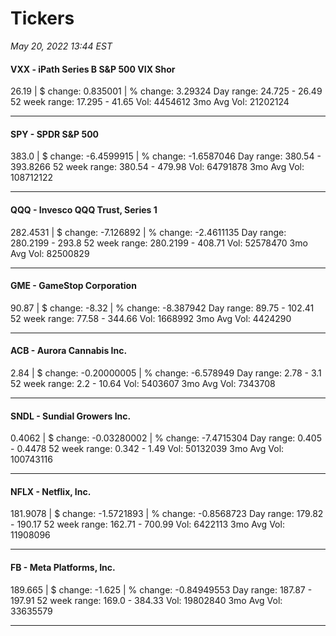 # Tickers
*May 20, 2022 13:44 EST*

#### VXX - iPath Series B S&P 500 VIX Shor
26.19 | $ change: 0.835001 | % change: 3.29324
Day range: 24.725 - 26.49 52 week range: 17.295 - 41.65
Vol: 4454612 3mo Avg Vol: 21202124

---

#### SPY - SPDR S&P 500
383.0 | $ change: -6.4599915 | % change: -1.6587046
Day range: 380.54 - 393.8266 52 week range: 380.54 - 479.98
Vol: 64791878 3mo Avg Vol: 108712122

---

#### QQQ - Invesco QQQ Trust, Series 1
282.4531 | $ change: -7.126892 | % change: -2.4611135
Day range: 280.2199 - 293.8 52 week range: 280.2199 - 408.71
Vol: 52578470 3mo Avg Vol: 82500829

---

#### GME - GameStop Corporation
90.87 | $ change: -8.32 | % change: -8.387942
Day range: 89.75 - 102.41 52 week range: 77.58 - 344.66
Vol: 1668992 3mo Avg Vol: 4424290

---

#### ACB - Aurora Cannabis Inc.
2.84 | $ change: -0.20000005 | % change: -6.578949
Day range: 2.78 - 3.1 52 week range: 2.2 - 10.64
Vol: 5403607 3mo Avg Vol: 7343708

---

#### SNDL - Sundial Growers Inc.
0.4062 | $ change: -0.03280002 | % change: -7.4715304
Day range: 0.405 - 0.4478 52 week range: 0.342 - 1.49
Vol: 50132039 3mo Avg Vol: 100743116

---

#### NFLX - Netflix, Inc.
181.9078 | $ change: -1.5721893 | % change: -0.8568723
Day range: 179.82 - 190.17 52 week range: 162.71 - 700.99
Vol: 6422113 3mo Avg Vol: 11908096

---

#### FB - Meta Platforms, Inc.
189.665 | $ change: -1.625 | % change: -0.84949553
Day range: 187.87 - 197.91 52 week range: 169.0 - 384.33
Vol: 19802840 3mo Avg Vol: 33635579

---

